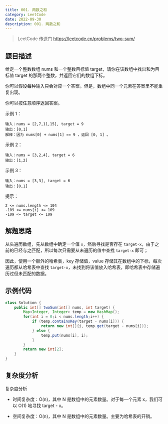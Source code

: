```yaml
---
title: 001. 两数之和
category: LeetCode
date: 2022-09-30
description: 001. 两数之和
---
```


> LeetCode 传送门 https://leetcode.cn/problems/two-sum/

## 题目描述

给定一个整数数组 nums 和一个整数目标值 target，请你在该数组中找出和为目标值 target 的那两个整数，并返回它们的数组下标。

你可以假设每种输入只会对应一个答案。但是，数组中同一个元素在答案里不能重复出现。

你可以按任意顺序返回答案。

示例 1：

```
输入：nums = [2,7,11,15], target = 9
输出：[0,1]
解释：因为 nums[0] + nums[1] == 9 ，返回 [0, 1] 。
```

示例 2：

```
输入：nums = [3,2,4], target = 6
输出：[1,2]
```

示例 3：

```
输入：nums = [3,3], target = 6
输出：[0,1]
```

提示：

```
2 <= nums.length <= 104
-109 <= nums[i] <= 109
-109 <= target <= 109
```

## 解题思路

从头遍历数组，先从数组中确定一个值 `x`，然后寻找是否存在 `target-x`，由于之前的已经与之匹配，所以每次只需要从未遍历的值中查找 `target-x` 即可；

因此，使用一个额外的哈希表，key 存储值，value 存储其在数组中的下标，每次遍历都从哈希表中查找 `target-x`，未找到将该值放入哈希表，即哈希表中存储遍历过但未匹配的数据。

## 示例代码

```java
class Solution {
    public int[] twoSum(int[] nums, int target) {
        Map<Integer, Integer> temp = new HashMap();
        for(int i = 0;i < nums.length;i++) {
            if (temp.containsKey(target - nums[i])) {
                return new int[]{i, temp.get(target - nums[i])};
            } else {
                temp.put(nums[i], i);
            }
        }
        return new int[2];
    }
}
```

## 复杂度分析

复杂度分析

- 时间复杂度：O(n)，其中 N 是数组中的元素数量。对于每一个元素 x，我们可以 O(1) 地寻找 target - x。

- 空间复杂度：O(n)，其中 N 是数组中的元素数量。主要为哈希表的开销。
